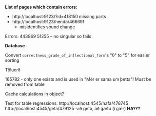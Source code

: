 **List of pages which contain errors:**

- http://localhost:9123/?id=418150 missing parts
- http://localhost:9123/henda/466691
  - misidentifies sound change

Errors:
443969
51255 – no singular so fails


**Database**

Convert `correctness_grade_of_inflectional_form`'s "0" to "5" for easier sorting

Töluorð

165782 - only one exists and is used in "Mér er sama um þetta"! Must be removed from table


Cache calculations in object?



Test for table regressions:
http://localhost:4545/hafa/478745
http://localhost:4545/geta/479125
  -að geta, að gætu (í gær) **HA???**
